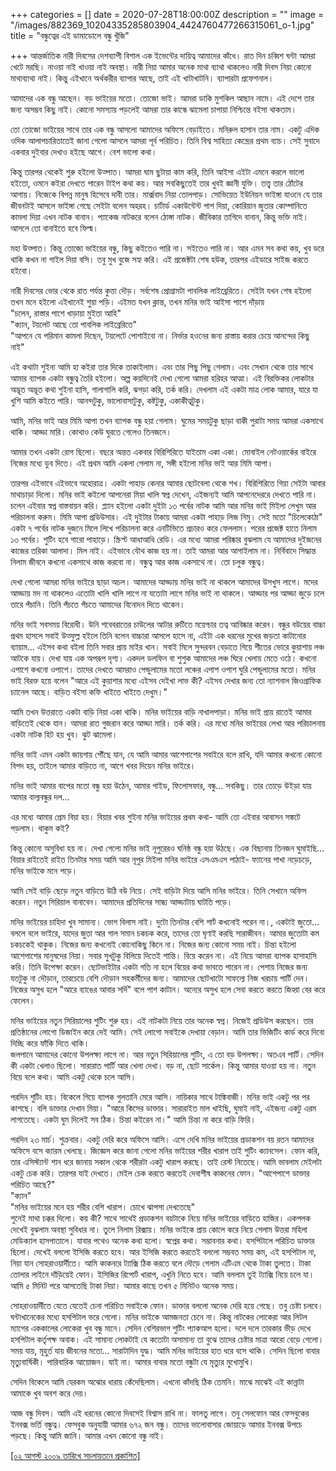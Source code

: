 +++
categories = []
date = 2020-07-28T18:00:00Z
description = ""
image = "/images/882369_10204335285803904_4424760477266315061_o-1.jpg"
title = "বন্ধুত্বের এই ডামাডোলে বন্ধু খুঁজি"

+++
আন্তর্জাতিক নারী দিবসের দেশব্যাপী বিশাল এক ইভেন্টের দায়িত্ব আমাদের কাঁধে। রাত দিন চব্বিশ ঘন্টা আমরা খেটে মরছি। নাওয়া নাই খাওয়া নাই অবস্থা। নারী নিয়া আমার অনেক মাথা ব্যাথা থাকলেও নারী দিবস নিয়া কোনো মাথাব্যাথা নাই। কিন্তু এইখানে অর্থকরীর ব্যাপার আছে, তাই এই খাটাখাটনি। ব্যাপারটা প্রফেশনাল। 

আমাদের এক বন্ধু আছেন। বড় ভাইয়ের মতো। তোজো ভাই। আমরা ডাকি মুশকিল আছান নামে। এই দেশে তার জন্য অসম্ভব কিছু নাই। কোনো সমস্যায় পড়লেই আমরা তার কান্ধে ঝামেলা চাপায়া নিশ্চিন্তে বইসা থাকতাম।

তো তোজো ভাইয়ের সাথে তার এক বন্ধু আসলো আমাদের অফিসে বেড়াইতে। মনিরুল হাসান তার নাম। একটু এদিক ওদিক আলাপচারিতাতেই জানা গেলো আসলে আমরা পূর্ব পরিচিত। তিনি বিশ্ব সাহিত্য কেন্দ্রের প্রথম ব্যাচ। সেই সুবাদে একবার দুইবার দেখাও হইছে আগে। বেশ ভালো কথা।

কিন্তু তারপর থেকেই শুরু হইলো উত্পাত। আমরা ঘাম ছুটায়া কাম করি, তিনি আইসা এইটা এমনে করলে ভালো হইতো, ওমনে কইরা দেখতে পারেন টাইপ কথা কয়। আর সবকিছুতেই তার খুবই জ্ঞানী যুক্তি। তত্ত্ব তার ঠোঁটের আগায়। নিজেকে বিপন্ন মানুষ হিসেবে দাবী তার। মার্ক্সবাদ নিয়া তোলপাড়। সোভিয়েত ইউনিয়ন ভাইঙ্গা যাওনে যে তার জীবনটাই আসলে ভাইঙ্গা গেছে সেইটা বলেন অহরহ। চার্টার্ড একাউন্টেন্ট পাশ দিয়া, কোরিয়ান জুতার কোম্পানিতে কামলা দিয়া এখন নাটক বানান। প্যাকেজ নাটকরে বলেন ঠোঙ্গা নাটক। জীবিকার তাগিদে বানান, কিন্তু ভক্তি নাই। আসলে তো বানাইতে হবে ফিল্ম।

মহা উত্পাত। কিন্তু তোজো ভাইয়ের বন্ধু, কিছু কইতেও পারি না। সইতেও পারি না। আর এমন সব কথা কয়, খুব ডরে থাকি কখন না গাইল দিয়া বসি। তবু মুখ বুজে সহ্য করি। এই প্রজেক্টটা শেষ হউক, তারপর এইডারে সাইজ করতে হইবো।

নারী দিবসের ভোর থেকে রাত পর্যন্ত কুত্তা দৌড়। সর্বশেষ প্রোগ্রামটা পাবলিক লাইব্রেরিতে। সেইটা যখন শেষ হইলো তখন মনে হইলো এইখানেই শুয়া পড়ি। এইমত যখন ক্লান্ত, তখন মনির ভাই আইসা পাশে দাঁড়ায়  
"চলেন, রাস্তার পাশে খাড়ায়া মুইতা আহি"  
"ক্যান, টয়লেট আছে তো পাবলিক লাইব্রেরিতে"  
"আপনে যে পরিমান কামলা দিছেন, টয়লেটে পোশাইবো না। নির্ভার হওনের জন্য রাস্তায় করার চেয়ে আনন্দের কিছু নাই" 

এই কথাটা শুইনা আমি হা কইরা তার দিকে তাকাইলাম। এবং তার পিছু পিছু গেলাম। এবং সেখান থেকে তার সাথে আমার ব্যাপক একটা বন্ধুত্ব তৈরি হইলো। অল্প কয়দিনেই দেখা গেলো আমরা হরিহর আত্মা। এই বিরক্তিকর লোকটার অদ্ভূত অদ্ভূত কথা শুইনা হাসি, গালাগালি করি, ঝগড়া করি, তর্ক করি। দেখলাম এই একটা মাত্র লোক আমার, যারে যা খুশি আমি কইতে পারি। আনন্দটুকু, ভালোবাসাটুকু, কষ্টটুকু, একাকীত্বটুকু।

আমি, মনির ভাই আর মিমি আপা তখন ব্যাপক বন্ধু হয়া গেলাম। ঘুমের সময়টুকু ছাড়া বাকী পুরাটা সময় আমরা একসাথে থাকি। আড্ডা মারি। কোথাও কেউ ঘুরতে গেলেও তিনজনে।

আমার তখন একটা রোগ ছিলো। বছরে অন্তত একবার বিরিশিরিতে যাইতাম একা একা। মোবাইল নেটওয়ার্কের বাইরে নিজের মধ্যে ডুব দিতে। এই প্রথম আমি একলা গেলাম না, সঙ্গী হইলো মনির ভাই আর মিমি আপা।

তারপর এইভাবে এইভাবে অহোরাত্র। একটা পাহাড় কেনার আমার ছোটবেলা থেকে শখ। বিরিশিরিতে গিয়া সেইটা আবার মাথাচাড়া দিলো। মনির ভাই কইলো আপনেরা মিয়া খালি স্বপ্ন দেখেন, এইজন্যই আমি আপনেদেররে দেখতে পারি না। চলেন এইবার স্বপ্ন বাস্তবায়ন করি। প্ল্যান হইলো একটা দুইটা ১৩ পর্বের নাটক আমি আর মনির ভাই মিইলা লেখুম আর পরিচালনা করুম। মিমি আপা প্রডিউসার। এই দুইটার টাকায় আমরা একটা পাহাড় লিজ নিমু। সেই মতো "চিলেকোঠা" একটা ৭ পর্বের নাটক দুজনে মিলে লিখে পরিচালনা করে এনটিভিতে প্রচারও করে ফেললাম। পরের প্রজেক্ট হাতে নিলাম ১৩ পর্বের। শুটিং হবে গারো পাহাড়ে। স্ক্রিপ্ট আধাআধি রেডি। এর মধ্যে আমরা পরিষ্কার বুঝলাম যে আমাদের দুইজনের কাজের তরিকা আলাদা। মিল নাই। এইভাবে যৌথ কাজ হয় না। তাই আমরা আর আগাইলাম না। নির্বিবাদে সিদ্ধান্ত নিলাম জীবনে কখনো একসাথে কাজ করবো না। বন্ধুত্ব আর কাজ একসাথে না। তো চলুক বন্ধুত্ব।

দেখা গেলো আমরা মনির ভাইরে ছাড়া অচল। আমাদের আড্ডায় মনির ভাই না থাকলে আমাদের উসখুস লাগে। মদের আড্ডায় মদ না থাকলেও এতোটা খালি খালি লাগে না যতোটা লাগে মনির ভাই না থাকলে। আড্ডার পর আড্ডা জুড়ে চলে তারে পঁচানি। তিনি পঁচতে পঁচতে আমাদের বিনোদন দিতে থাকেন।

মনির ভাই সবসময় বিরোধী। উনি শবেবরাতের চাউলের আটার রুটিতে ময়েশ্চার তত্ব আবিষ্কার করেন। বন্ধুর বউয়ের বাচ্চা প্রথম হাসলে সবাই উত্ফুল্ল হইলে তিনি বলেন বাচ্চারা আসলে হাসে না, এইটা এক ধরনের মুখের জড়তা কাটানোর ব্যায়াম... এইসব কথা বইলা তিনি সবার প্রায় মাইর খান। সবাই মিলে সুন্দরবন বেড়াতে গিয়ে শীতের ভোরে কুয়াশায় লঞ্চ আটকে যায়। দেখা যায় এক অপরূপ দৃশ্য। একদল ডলফিন বা শুশুক আমাদের লঞ্চ ঘিরে খেলায় মেতে ওঠে। কখনো এপাশে কখনো ওপাশে। তাদের দেখতে আমরাও পেন্ডুলামের মতো লঞ্চের এপাশ ওপাশ ঘুরি পেন্ডুলামের মতো। মনির ভাই বিরক্ত হয়ে বলেন "আরে এই কুয়াশার মধ্যে এইসব দেইখা লাভ কী? এইসব দেখার জন্য তো ন্যাশনাল জিওগ্রাফিক চ্যানেল আছে। বাড়িত বইসা কফি খাইতে খাইতে দেখুম।"

আমি তখন উত্তরাতে একটা বাড়ি নিয়া একা থাকি। মনির ভাইয়ের বাড়ি নাখালপাড়া। মনির ভাই প্রায় রাতেই আমার বাড়িতেই থেকে যান। আমরা রাত গুজরান করে আড্ডা মারি। তর্ক করি। এর মধ্যে মনির ভাইয়ের লেখা আর পরিচালনায় একটা নাটক হিট হয় খুব। ঝুট ঝামেলা।

মনির ভাই এমন একটা জায়গায় পৌঁছে যান, যে আমি আমার আশেপাশের সবাইরে বলে রাখি, যদি আমার কখনো কোনো বিপদ হয়, তাইলে আমার বাড়িতে না, আগে খবর দিয়েন মনির ভাইরে।

মনির ভাই আমার বাপের মতো বন্ধু হয়া উঠেন, আমার গাইড, ফিলোসফার, বন্ধু... সবকিছু। তার তোড়ে উইড়া যায় আমার বাল্যবন্ধুর দল...

এর মধ্যে আমার প্রেম বিয়া হয়। বিয়ার খবর শুইনা মনির ভাইয়ের প্রথম কথা- আমি তো এইবার আবাসন সঙ্কটে পড়লাম। থাকুম কই?

কিন্তু কোনো অসুবিধা হয় না। দেখা গেলো মনির ভাই নূপুরেরও ঘনিষ্ঠ বন্ধু হয়া উঠছে। এক বিছানায় তিনজন ঘুমাইছি... বিয়ার রাইতেই রাইত তিনটার সময় আমি আর নূপুর মিইলা মনির ভাইরে এসএমএস পাঠাই- ফ্যানের পাখা নড়েচড়ে, মনির ভাইকে মনে পড়ে।

আমি সেই বাড়ি ছেড়ে নতুন বাড়িতে উঠি বউ নিয়ে। সেই বাড়িটা দিয়ে আসি মনির ভাইরে। তিনি সেখানে অফিস করেন। নতুন সিরিয়াল বানাবেন। আমাদের প্রতিদিনের সান্ধ্য আড্ডাটায় ঘাটতি পড়ে।

মনির ভাইয়ের চাহিদা খুব সামান্য। ভোগ বিলাস নাই। দুটো তিনটার বেশি শার্ট কখনোই পরেন না।, একটাই জুতো... বললে বলে ভাইরে, যাদের জুতা আর গাল সমান চকচক করে, তাদের তো ঘৃণাই করছি সারাজীবন। আমার জুতোটা কম চকচকেই থাকুক। নিজের জন্য কখনোই কোনোকিছু কিনে না। নিজের জন্য কোনো সময় নাই। চিন্তা হইলো আশেপাশের মানুষদের নিয়া। সবার সুখটুকু বিলিয়ে দিতেই শান্তি। বিয়ে করেন না। এই নিয়ে আমরা ব্যাপক হাসাহাসি করি। তিনি উপেক্ষা করেন। ছোটভাইটার একটা গতি না হলে বিয়ের কথা ভাবতে পারেন না। পেশায় নিজের জন্য যতটুকু না দৌড়ান, তারচেয়ে বেশি দৌড়ান সহকর্মীদের জন্য। আমাদের ছোটখাটো সাফল্যে নিজ খরচায় পার্টি দেন। নিজের অসুখ হলে "আরে ব্যাঙের আবার সর্দি" বলে পাশ কাটান। অন্যের অসুখ হলে সেবা করতে করতে জিহ্বা বের করে ফেলেন।

মনির ভাইয়ের নতুন সিরিয়ালের শুটিং শুরু হয়। এই নাটকটা নিয়ে তার অনেক স্বপ্ন। নিজেই প্রডিউস করছেন। তার প্রতিষ্ঠানের লোগো ডিজাইন করে দেই আমি। সেই লোগো সবাইকে দেখায়া বেড়ান। আমি তার ভিজিটিং কার্ড করে দিবো দিচ্ছি করে ফাঁকি দিতে থাকি।  
জলপানে আমাদের কোনো উপলক্ষ্য লাগে না। আর নতুন সিরিয়ালের শুটিং, এ তো বড় উপলক্ষ্য। অতএব পার্টি। সেদিন কী একটা খেলাও ছিলো। সারারাত পার্টি আর খেলা দেখা। বড় না, ছোট সার্কেল। কিন্তু আমার যাওয়া হয় না। নতুন বিয়ে বলে কথা। আমি একটু থেকে চলে আসি। 

পরদিন শুটিং হয়। বিকেলে গিয়ে ব্যাপক গুলতানি মেরে আসি। নায়িকার সাথে টাঙ্কিবাজী। মনির ভাই একটু পর পর কাশছে। বলি ডাক্তার দেখান মিয়া। "আরে কিসের ডাক্তার। সারারাইত মাল খাইছি, ঘুমাই নাই, এইজন্য একটু এরম লাগতেছে। একটা ঘুম দিলেই সব ঠিক। চিন্তা কইরেন না।" আমি চিন্তা না করে বাড়ি ফিরি।

পরদিন ২৩ মার্চ। শুক্রবার। একটু দেরি করে অফিসে আসি। এসে দেখি মনির ভাইয়ের প্রডাকশন বয় রতন আমাদের অফিসে বসে ক্যারম খেলছে। জিজ্ঞেস করে জানা গেলো মনির ভাইয়ের শরীর খারাপ তাই শুটিং ক্যানসেল। ফোন করি, তার এসিস্ট্যান্ট শান ধরে জানায় সকাল থেকে শরীরটা একটু খারাপ করছে। তাই রেস্ট নিতেছে। আমি ভাবলাম মেইলটা একটু চেক করি। তারপর যাই দেখতে। মেইল চেক করতে করতেই দেবাশীষ কাকনের ফোন। "আশেপাশে ডাক্তার পরিচিত আছে?"  
"ক্যান"  
"মনির ভাইয়ের মনে হয় শরীর বেশি খারাপ। চোখে ঝাপসা দেখতেছে"  
শুনেই মাথা চক্কর দিলো। কয় কী? সাথে সাথেই প্রডাকশন বয়টাকে নিয়ে মনির ভাইয়ের বাড়িতে হাজির। একপলক দেখেই বুঝলাম অবস্থা সুবিধার না। তুলে নিলাম রিক্সায়। মনির ভাইকে প্রায় কোলে করে নিয়ে গেলাম উত্তরা মহিলা মেডিক্যাল হাসপাতালে। যাবার পথেও অনেক কথা হলো। স্বপ্নের কথা। সম্ভাবনার কথা। হসপিটালে পরিচিত ডাক্তার ছিলো। দেখেই বললো ইসিজি করতে হবে। আর ইসিজি করতে করতেই বললো সম্ভবত সময় কম, এই হসপিটাল না, নিয়া যান সোহরাওয়ার্দীতে। আমি কাকনরে ট্যাক্সি ঠিক করতে বলে দৌড়ে গেলাম এটিএম থেকে টাকা তুলতে। টাকা তোলার লাইনে দাঁড়িয়েই ফোন। ইসিজির রিপোর্ট খারাপ, এখুনি নিতে হবে। আমি বললাম তুই ট্যাক্সি নিয়ে চলে যা। আমি ৫ মিনিট পরে আসতেছি টাকা নিয়া। আমার কাছে তখন ৫ মিনিটও অনেক সময়।

সোহরাওয়ার্দীতে যেতে যেতেই চেনা পরিচিত সবাইকে ফোন। ডাক্তার বললো অনেক দেরি হয়ে গেছে। তবু চেষ্টা চলবে। ঘন্টাখানেকের মধ্যে হসপিটাল ভরে গেলো। মনির ভাইকে আমজনতা চেনে না। কিন্তু নাটকের লোকেরা আর লিটল ম্যাগের এককালের লোকেরা খুব বন্ধু মানে। সেদিন বেশিরভাগ শুটিং প্যাকআপ হলো। দলে দলে তারকার ভীড় দেখে হসপিটাল কর্তৃপক্ষ অবাক। এই সামান্য লোকটাই যে কতোটা অসামান্য তা বুঝে তাদের চেষ্টার মাত্রা আরো বেড়ে গেলো। সময় যায়, মূহুর্ত যায় জীবনের মতো... সারাটাদিন যুদ্ধ। আমি মনির ভাইয়ের হাত ধরে বসে থাকি। সেদিন ছিলো বাবার মৃত্যুবার্ষিকী। পারিবারিক আয়োজন। যাই না। আমার বাবার মতো বন্ধুটা যে মৃত্যুর মুখোমুখি।

সেদিন বিকেলে আমি যেরকম অঝোর ধারায় কেঁদেছিলাম। এখনো কাঁদছি ঠিক তেমনি। মাঝে মাঝেই এই কান্নাটা আমাকে খুব অবশ করে দেয়।

আজ বন্ধু দিবস। আমি এই ধরনের কোনো দিবসেই বিশ্বাস রাখি না। ফালতু লাগে। তবু সেলফোন আর ফেসবুকের ইনবক্স ভর্তি বন্ধুত্ব। ফেসবুক অনুযায়ী আমার ৬৭২ জন বন্ধু। তাদের ভালোবাসার জোয়াড়ে আমার ইনবক্স উপচে পড়ছে। কিন্তু আমি জানি। আমার এখন কোনো বন্ধু নাই।

[\[০২ আগস্ট ২০০৯ তারিখে সচলায়তনে প্রকাশিত\]](http://www.sachalayatan.com/nazrul_islam/26114)